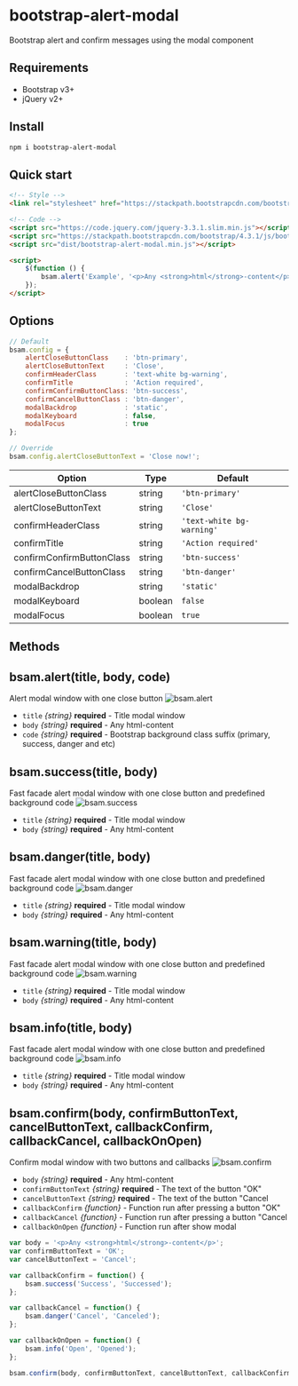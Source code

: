 # bootstrap-alert-modal
Bootstrap alert and confirm messages using the modal component

## Requirements
- Bootstrap v3+
- jQuery v2+

## Install
```bash
npm i bootstrap-alert-modal
```

## Quick start
```html
<!-- Style -->
<link rel="stylesheet" href="https://stackpath.bootstrapcdn.com/bootstrap/4.3.1/css/bootstrap.min.css">

<!-- Code -->
<script src="https://code.jquery.com/jquery-3.3.1.slim.min.js"></script>
<script src="https://stackpath.bootstrapcdn.com/bootstrap/4.3.1/js/bootstrap.min.js"></script>
<script src="dist/bootstrap-alert-modal.min.js"></script>

<script>
    $(function () {
        bsam.alert('Example', '<p>Any <strong>html</strong>-content</p>', 'success');
    });
</script>
```

## Options
```javascript
// Default
bsam.config = {
    alertCloseButtonClass    : 'btn-primary',
    alertCloseButtonText     : 'Close',
    confirmHeaderClass       : 'text-white bg-warning',
    confirmTitle             : 'Action required',
    confirmConfirmButtonClass: 'btn-success',
    confirmCancelButtonClass : 'btn-danger',
    modalBackdrop            : 'static',
    modalKeyboard            : false,
    modalFocus               : true
};

// Override
bsam.config.alertCloseButtonText = 'Close now!';
```
Option|Type|Default
---|---|---
alertCloseButtonClass    |string |`'btn-primary'`
alertCloseButtonText     |string |`'Close'`
confirmHeaderClass       |string |`'text-white bg-warning'`
confirmTitle             |string |`'Action required'`
confirmConfirmButtonClass|string |`'btn-success'`
confirmCancelButtonClass |string |`'btn-danger'`
modalBackdrop            |string |`'static'`
modalKeyboard            |boolean|`false`
modalFocus               |boolean|`true` 

## Methods

## bsam.alert(title, body, code)
Alert modal window with one close button
![bsam.alert](https://github.com/dimns/bootstrap-alert-modal/raw/master/screenshots/alert.png "bsam.alert")
- `title` *{string}* **required** - Title modal window
- `body` *{string}* **required** - Any html-content
- `code` *{string}* **required** - Bootstrap background class suffix (primary, success, danger and etc)

## bsam.success(title, body)
Fast facade alert modal window with one close button and predefined background code
![bsam.success](https://github.com/dimns/bootstrap-alert-modal/raw/master/screenshots/success.png "bsam.success")
- `title` *{string}* **required** - Title modal window
- `body` *{string}* **required** - Any html-content

## bsam.danger(title, body)
Fast facade alert modal window with one close button and predefined background code
![bsam.danger](https://github.com/dimns/bootstrap-alert-modal/raw/master/screenshots/danger.png "bsam.danger")
- `title` *{string}* **required** - Title modal window
- `body` *{string}* **required** - Any html-content

## bsam.warning(title, body)
Fast facade alert modal window with one close button and predefined background code
![bsam.warning](https://github.com/dimns/bootstrap-alert-modal/raw/master/screenshots/warning.png "bsam.warning")
- `title` *{string}* **required** - Title modal window
- `body` *{string}* **required** - Any html-content

## bsam.info(title, body)
Fast facade alert modal window with one close button and predefined background code
![bsam.info](https://github.com/dimns/bootstrap-alert-modal/raw/master/screenshots/info.png "bsam.info")
- `title` *{string}* **required** - Title modal window
- `body` *{string}* **required** - Any html-content

## bsam.confirm(body, confirmButtonText, cancelButtonText, callbackConfirm, callbackCancel, callbackOnOpen)
Confirm modal window with two buttons and callbacks
![bsam.confirm](https://github.com/dimns/bootstrap-alert-modal/raw/master/screenshots/confirm.png "bsam.confirm")
- `body` *{string}* **required** - Any html-content
- `confirmButtonText` *{string}* **required** - The text of the button "OK"
- `cancelButtonText` *{string}* **required** - The text of the button "Cancel
- `callbackConfirm` *{function}* - Function run after pressing a button "OK"
- `callbackCancel` *{function}* - Function run after pressing a button "Cancel
- `callbackOnOpen` *{function}* - Function run after show modal

```javascript
var body = '<p>Any <strong>html</strong>-content</p>';
var confirmButtonText = 'OK';
var cancelButtonText = 'Cancel';

var callbackConfirm = function() {
    bsam.success('Success', 'Successed');
};

var callbackCancel = function() {
    bsam.danger('Cancel', 'Canceled');
};

var callbackOnOpen = function() {
    bsam.info('Open', 'Opened');
};

bsam.confirm(body, confirmButtonText, cancelButtonText, callbackConfirm, callbackCancel, callbackOnOpen);
```